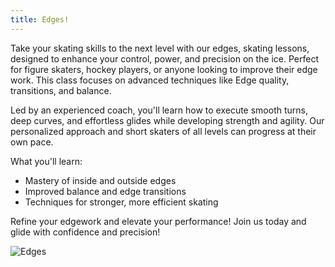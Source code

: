 ```yaml
---
title: Edges!
---
```


Take your skating skills to the next level with our edges, skating lessons, designed to enhance your control, power, and precision on the ice. Perfect for figure skaters, hockey players, or anyone looking to improve their edge work. This class focuses on advanced techniques like Edge quality, transitions, and balance.

Led by an experienced coach, you'll learn how to execute smooth turns, deep curves, and effortless glides while developing strength and agility. Our personalized approach and short skaters of all levels can progress at their own pace. 

What you'll learn:

- Mastery of inside and outside edges
- Improved balance and edge transitions 
- Techniques for stronger, more efficient skating

Refine your edgework and elevate your performance! Join us today and glide with confidence and precision! 

![Edges](https://cdn1.sportngin.com/attachments/photo/473d-206794321/ice_skater_dressed_in_warm_clothing__skating_on_inside_edge_large.jpg "Artificial image depicting a Figure Skater")
